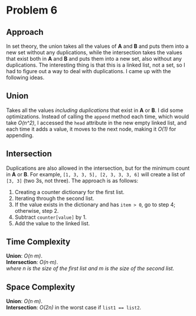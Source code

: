 # Problem 6

## Approach

In set theory, the union takes all the values of **A** and **B** and puts them into a new set without any duplications, while the intersection takes the values that exist both in **A** and **B** and puts them into a new set, also without any duplications. The interesting thing is that this is a linked list, not a set, so I had to figure out a way to deal with duplications. I came up with the following ideas.

## Union

Takes all the values *including duplications* that exist in **A** or **B**.
I did some optimizations. Instead of calling the `append` method each time, which would take *O(n^2)*, I accessed the `head` attribute in the new empty linked list, and each time it adds a value, it moves to the next node, making it *O(1)* for appending.

## Intersection

Duplications are also allowed in the intersection, but for the minimum count in **A** or **B**. For example, `[1, 3, 3, 5], [2, 3, 3, 3, 6]` will create a list of `[3, 3]` (two 3s, not three).
The approach is as follows:
1. Creating a counter dictionary for the first list.
2. Iterating through the second list.
3. If the value exists in the dictionary and has `item > 0`, go to step 4; otherwise, step 2.
4. Subtract `counter[value]` by 1.
5. Add the value to the linked list.

## Time Complexity
**Union**: *O(n⋅m)*.  
**Intersection**: *O(n⋅m)*.  
*where n is the size of the first list and m is the size of the second list.*  

## Space Complexity
**Union**: *O(n⋅m)*.  
**Intersection**: *O(2n)* in the worst case if `list1 == list2`.  

